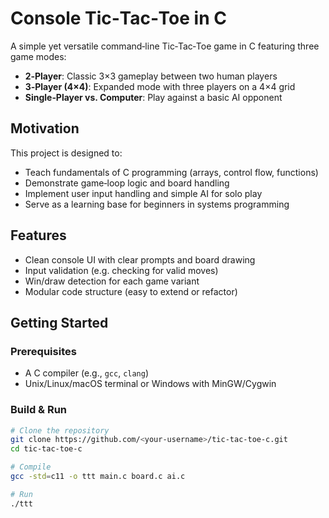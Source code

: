 # Console Tic‑Tac‑Toe in C

A simple yet versatile command‑line Tic‑Tac‑Toe game in C featuring three game modes:

- **2‑Player**: Classic 3×3 gameplay between two human players  
- **3‑Player (4×4)**: Expanded mode with three players on a 4×4 grid  
- **Single‑Player vs. Computer**: Play against a basic AI opponent

## Motivation

This project is designed to:
- Teach fundamentals of C programming (arrays, control flow, functions)
- Demonstrate game‑loop logic and board handling
- Implement user input handling and simple AI for solo play
- Serve as a learning base for beginners in systems programming

## Features

- Clean console UI with clear prompts and board drawing  
- Input validation (e.g. checking for valid moves)  
- Win/draw detection for each game variant  
- Modular code structure (easy to extend or refactor)

## Getting Started

### Prerequisites

- A C compiler (e.g., `gcc`, `clang`)  
- Unix/Linux/macOS terminal or Windows with MinGW/Cygwin

### Build & Run

```bash
# Clone the repository
git clone https://github.com/<your‑username>/tic‑tac‑toe‑c.git
cd tic‑tac‑toe‑c

# Compile
gcc -std=c11 -o ttt main.c board.c ai.c

# Run
./ttt
